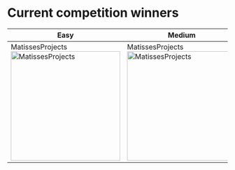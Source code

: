 # Current competition winners

| Easy | Medium | Hard |
| --- | --- | --- |
| MatissesProjects <br> <img src="https://fileserver.matissetec.dev/output/similarImages/630649313860780043/8827094617/8827094617/png" alt="MatissesProjects" width="250" height="250"> | MatissesProjects <br> <img src="https://fileserver.matissetec.dev/output/similarImages/630649313860780043/7430033841/7430033841/png" alt="MatissesProjects" width="250" height="250"> | MatissesProjects <br> <img src="https://fileserver.matissetec.dev/output/similarImages/630649313860780043/7002650281/7002650281/png" alt="MatissesProjects" width="250" height="250"> |
